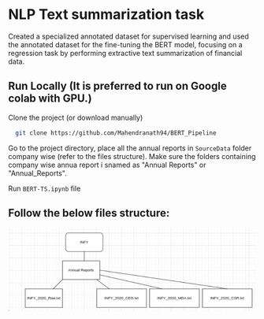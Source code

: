 
# NLP Text summarization task

Created a specialized annotated dataset for supervised learning and used the annotated dataset for the fine-tuning the BERT model, focusing on a regression task by performing extractive text summarization of financial data.

## Run Locally (It is preferred to run on Google colab with GPU.)

Clone the project (or download manually)

```bash
  git clone https://github.com/Mahendranath94/BERT_Pipeline
```

Go to the project directory, place all the annual reports in `SourceData` folder company wise (refer to the files structure). Make sure the folders containing company wise annua report i snamed as "Annual Reports" or "Annual_Reports".

Run `BERT-TS.ipynb` file

## Follow the below files structure:
![App Screenshot](https://github.com/Mahendranath94/BERT_Pipeline/blob/main/image.png?raw=true)

